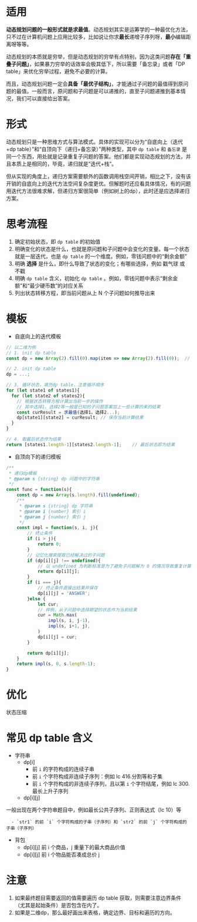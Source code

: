 # 适用
**动态规划问题的一般形式就是求最值**。动态规划其实是运筹学的一种最优化方法，只不过在计算机问题上应用比较多，比如说让你求**最长**递增子序列呀，**最小**编辑距离呀等等。

动态规划的本质就是穷举，但是动态规划的穷举有点特别，因为这类问题**存在「重叠子问题」**，如果暴力穷举的话效率会极其低下，所以需要「备忘录」或者「DP table」来优化穷举过程，避免不必要的计算。

而且，动态规划问题一定会**具备「最优子结构」**，才能通过子问题的最值得到原问题的最值。一般而言，原问题和子问题是可以递推的，直至子问题递推到基本情况，我们可以直接给出答案。


# 形式
动态规划只是一种思维方式与算法模式。具体的实现可以分为“自底向上（迭代+dp table）”和“自顶向下（递归+备忘录）”两种类型，其中 `dp table` 和 `备忘录` 是同一个东西，用处就是记录重复子问题的答案。他们都是实现动态规划的方法，并且本质上是相同的，毕竟，递归就是“迭代+栈”。


但从实现的角度上，递归方案需要额外的函数调用栈空间开销，相比之下，没有该开销的自底向上的迭代方法空间复杂度更优。但解题时还应看具体情况，有的问题用迭代方法很难求解，但递归方案很简单（例如树上的dp），此时还是应选择递归方案。


# 思考流程

1. 确定初始状态，即 `dp table` 的初始值
1. 明确变化的状态是什么，也就是原问题和子问题中会变化的变量。每一个状态就是一层迭代，也是 `dp table` 的一个维度。例如，零钱问题中的“剩余金额”
1. 明确 **选择** 是什么，即什么导致了状态的变化；有哪些选择，例如 戳气球 或 不戳
1. 明确 `dp table` 含义，初始化 `dp table` 。例如，零钱问题中表示“剩余金额”和“最少硬币数”的对应关系
1. 列出状态转移方程，即当前问题从上 N 个子问题如何推导出来



# 模板

- 自底向上的迭代模板
```javascript
// 以二维为例
// 1. init dp table
const dp = new Array(2).fill(0).map(item => new Array(2).fill(0));	// 注意不能直接new Array(2).fill(new Array(2))，js的问题

// 2. init dp table
dp = ...;

// 3. 循环状态，填充dp table，注意循环顺序
for (let state1 of states1){
  for (let state2 of states2){
    // 根据状态转移方程计算出当前一步的操作
    // 其中选择1、选择2等一般是已知的子问题答案加上一些计算的来的结果
  	const curResult = 求最值(选择1，选择2...);	
    dp[state1][state2] = curResult;	// 保存当前计算结果
  }
}

// 4. 取最后状态作为结果
return [states1.length-1][states2.length-1];	// 最后状态即为结果
```


- 自顶向下的递归模板
```javascript
/**
 * 递归dp模板
 * @param s {string} dp 问题中的字符串
 */
const func = function(s){
    const dp = new Array(s.length).fill(undefined);
    /**
     * @param s {string} dp 字符串
     * @param i {number} 索引 i
     * @param j {number} 索引 j
     */
    const impl = function(s, i, j){
        // 终止条件
        if (i > j){
            return 0;
        }
        // 记忆化搜索提取已经解决过的子问题
        if (dp[i][j] !== undefined){
            // 以 undefined 为判断标准是为了避免子问题解为 0 的情况导致重复计算
            return dp[i][j];
        }
        if (i === j){
            // 终止条件直接出结果并保存
            dp[i][j] = 'ANSWER';
        }else {
            let cur;
            // 样例，从子问题中选择期望的状态作为当前结果
            cur = Math.max(
                impl(s, i, j-1),
                impl(s, i+1, j),
            )
            dp[i][j] = cur;
        }

        return dp[i][j];
    }
    return impl(s, 0, s.length-1);
}
```


# 优化
状态压缩


# 常见 dp table 含义

- 字符串
   - dp[i]
      - 前 `i` 的字符构成的连续子串
      - 前 `i` 个字符构成非连续子序列：例如 lc 416.分割等和子集
      - 前 `i` 个字符构成的非连续子序列，且以第 `i` 个字符结尾，例如 lc 300.最长上升子序列
   - dp[i][j]

一般出现在两个字符串题目中，例如最长公共子序列、正则表达式（lc 10）等

      - `str1` 的前 `i` 个字符构成的子串（子序列）和 `str2` 的前 `j` 个字符构成的子串（子序列）
- 背包
   - dp[i][j] 前 i 个商品，j 重量下的最大商品价值
   - dp[i][j] 前 i 个物品能否凑成总价 j



# 注意

1. 如果最终题目需要返回的值需要遍历 dp table 获取，则需要注意边界条件（尤其是起始条件）是否包含在内了。
1. 如果是二维dp，那么最好画出来表格，确定边界、目标和遍历的方向。
